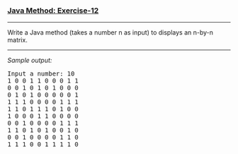 ### [Java Method: Exercise-12](https://www.w3resource.com/java-exercises/method/java-method-exercise-12.php)

***
<p>Write a Java method (takes a number n as input) to displays an n-by-n matrix.</p>

***
_Sample output:_
<pre class="output">
Input a number: 10                                                                                            
1 0 0 1 1 0 0 0 1 1                                                                                           
0 0 1 0 1 0 1 0 0 0                                                                                           
0 1 0 1 0 0 0 0 0 1                                                                                           
1 1 1 0 0 0 0 1 1 1                                                                                           
1 1 0 1 1 1 0 1 0 0                                                                                           
1 0 0 0 1 1 0 0 0 0                                                                                           
0 0 1 0 0 0 0 1 1 1                                                                                           
1 1 0 1 0 1 0 0 1 0                                                                                           
0 0 1 0 0 0 0 1 1 0                                                                                           
1 1 1 0 0 1 1 1 1 0
</pre>